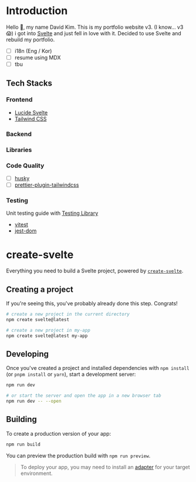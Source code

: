 # Introduction
Hello 👋, my name David Kim.
This is my portfolio website v3. (I know... v3 😱)
i got into [Svelte](https://svelte.dev/) and just fell in love with it. Decided to use Svelte and rebuild my portfolio.

- [ ] i18n (Eng / Kor)
- [ ] resume using MDX
- [ ] tbu

## Tech Stacks

### Frontend
- [Lucide Svelte](https://lucide.dev/guide/packages/lucide-svelte)
- [Tailwind CSS](https://tailwindcss.com/)

### Backend

### Libraries

### Code Quality
- [ ] [husky](https://github.com/typicode/husky)
- [ ] [prettier-plugin-tailwindcss](https://tailwindcss.com/blog/automatic-class-sorting-with-prettier)

### Testing
Unit testing guide with [Testing Library](https://testing-library.com/docs/svelte-testing-library/setup/)
- [vitest](https://vitest.dev/)
- [jest-dom](https://github.com/testing-library/jest-dom)

# create-svelte

Everything you need to build a Svelte project, powered by [`create-svelte`](https://github.com/sveltejs/kit/tree/main/packages/create-svelte).

## Creating a project

If you're seeing this, you've probably already done this step. Congrats!

```bash
# create a new project in the current directory
npm create svelte@latest

# create a new project in my-app
npm create svelte@latest my-app
```

## Developing

Once you've created a project and installed dependencies with `npm install` (or `pnpm install` or `yarn`), start a development server:

```bash
npm run dev

# or start the server and open the app in a new browser tab
npm run dev -- --open
```

## Building

To create a production version of your app:

```bash
npm run build
```

You can preview the production build with `npm run preview`.

> To deploy your app, you may need to install an [adapter](https://kit.svelte.dev/docs/adapters) for your target environment.
